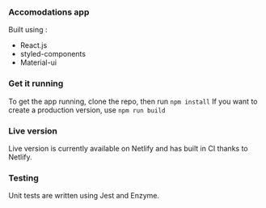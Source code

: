 ### Accomodations app

Built using :

- React.js
- styled-components
- Material-ui

### Get it running

To get the app running, clone the repo, then run `npm install`
If you want to create a production version, use `npm run build`

### Live version

Live version is currently available on Netlify and has built in CI thanks to Netlify.

### Testing

Unit tests are written using Jest and Enzyme.
